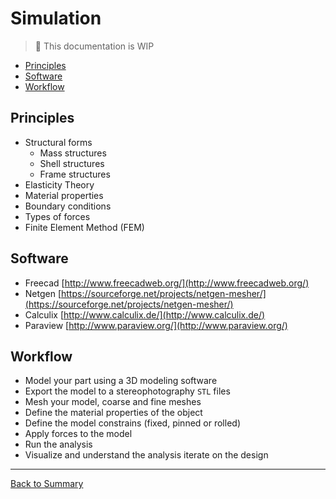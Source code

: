 # Simulation

> :construction: This documentation is WIP

* [Principles](#principles)
* [Software](#software)
* [Workflow](#workflow)

## Principles

* Structural forms
  * Mass structures
  * Shell structures
  * Frame structures
* Elasticity Theory
* Material properties
* Boundary conditions
* Types of forces
* Finite Element Method (FEM)

## Software

* Freecad [http://www.freecadweb.org/](http://www.freecadweb.org/)
* Netgen [https://sourceforge.net/projects/netgen-mesher/](https://sourceforge.net/projects/netgen-mesher/)
* Calculix [http://www.calculix.de/](http://www.calculix.de/)
* Paraview [http://www.paraview.org/](http://www.paraview.org/)

## Workflow

* Model your part using a 3D modeling software
* Export the model to a stereophotography `STL` files
* Mesh your model, coarse and fine meshes
* Define the material properties of the object
* Define the model constrains (fixed, pinned or rolled)
* Apply forces to the model
* Run the analysis
* Visualize and understand the analysis iterate on the design

---
[Back to Summary](../summary.md)
